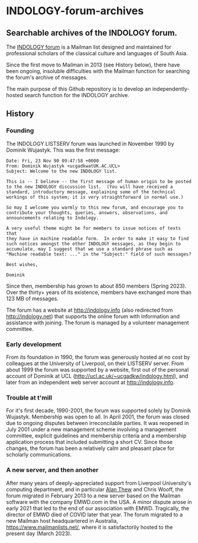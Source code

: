 # INDOLOGY-forum-archives
## Searchable archives of the INDOLOGY forum.

The [INDOLOGY forum](https://indology.info) is a Mailman list designed and maintained for professional scholars of the classical culture and languages of South Asia.  

Since the first move to Mailman in 2013 (see History below), there have been ongoing, insoluble difficulties with the Mailman function for searching the forum's archive of messages.

The main purpose of this Github repository is to develop an independently-hosted search function for the INDOLOGY archive.

## History

### Founding

The INDOLOGY LISTSERV forum was launched in November 1990 by Dominik Wujastyk.  This was the first message:

```
Date: Fri, 23 Nov 90 09:47:58 +0000
From: Dominik Wujastyk <ucgadkwatUK.AC.UCL>
Subject: Welcome to the new INDOLOGY list.

This is -- I believe -- the first message of human origin to be posted
to the new INDOLOGY discussion list.  (You will have received a
standard, introductory message, explaining some of the technical
workings of this system; it is very straightforward in normal use.)

So may I welcome you warmly to this new forum, and encourage you to
contribute your thoughts, queries, answers, observations, and
announcements relating to Indology.

A very useful theme might be for members to issue notices of texts that
they have in machine readable form.  In order to make it easy to find
such notices amongst the other INDOLOGY messages, as they begin to
accumulate, may I suggest that we use a standard phrase such as
"Machine readable text: ..." in the "Subject:" field of such messages?

Best wishes,

Dominik
```
Since then, membership has grown to about 850 members (Spring 2023).  Over the thirty+ years of its existence, members have exchanged more than 123 MB of messages.  

The forum has a website at http://indology.info (also redirected from http://indology.net) that supports the online forum with information and assistance with joining.  The forum is managed by a volunteer management committee.

### Early development

From its foundation in 1990, the forum was generously hosted at no cost by colleagues at the University of Liverpool, on their LISTSERV server.  From about 1999 the forum was supported by a website, first out of the  personal account of Dominik at UCL (http://ucl.ac.uk/~ucgadkw/indology.html), and later from an independent web server account at http://indology.info.  

### Trouble at t'mill	

For it's first decade, 1990-2001, the forum was supported solely by Dominik Wujastyk.  Membership was open to all.  In April 2001, the forum was closed due to ongoing disputes between irreconcilable parties. It was reopened in July 2001 under a new management scheme involving a management committee, explicit guidelines and membership criteria and a membership application process that included submitting a short CV.  Since those changes, the forum has been a relatively calm and pleasant place for scholarly communications. 

### A new server, and then another

After many years of deeply-appreciated support from Liverpool University's computing department, and in particular [Alan Thew](https://www.liverpool.ac.uk/~qq11/home.html) and Chris Wooff, the forum migrated in February 2013 to a new server based on the Mailman software with the company EMWD.com in the USA.  A minor dispute arose in early 2021 that led to the end of our association with EMWD.  Tragically, the director of EMWD died of COVID later that year.  The forum migrated to a new Mailman host headquartered in Australia, https://www.mailmanlists.net/, where it is satisfactorily hosted to the present day (March 2023). 

